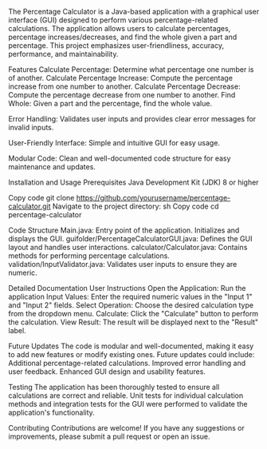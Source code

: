 The Percentage Calculator is a Java-based application with a graphical user interface (GUI) designed to perform various percentage-related calculations. The application allows users to calculate percentages, percentage increases/decreases, and find the whole given a part and percentage. This project emphasizes user-friendliness, accuracy, performance, and maintainability.

Features
Calculate Percentage: Determine what percentage one number is of another.
Calculate Percentage Increase: Compute the percentage increase from one number to another.
Calculate Percentage Decrease: Compute the percentage decrease from one number to another.
Find Whole: Given a part and the percentage, find the whole value.

Error Handling: Validates user inputs and provides clear error messages for invalid inputs.

User-Friendly Interface: Simple and intuitive GUI for easy usage.

Modular Code: Clean and well-documented code structure for easy maintenance and updates.

Installation and Usage
Prerequisites
Java Development Kit (JDK) 8 or higher


Copy code
git clone https://github.com/yourusername/percentage-calculator.git
Navigate to the project directory:
sh
Copy code
cd percentage-calculator

Code Structure
Main.java: Entry point of the application. Initializes and displays the GUI.
guifolder/PercentageCalculatorGUI.java: Defines the GUI layout and handles user interactions.
calculator/Calculator.java: Contains methods for performing percentage calculations.
validation/InputValidator.java: Validates user inputs to ensure they are numeric.

Detailed Documentation
User Instructions
Open the Application: Run the application 
Input Values: Enter the required numeric values in the "Input 1" and "Input 2" fields.
Select Operation: Choose the desired calculation type from the dropdown menu.
Calculate: Click the "Calculate" button to perform the calculation.
View Result: The result will be displayed next to the "Result" label.

Future Updates
The code is modular and well-documented, making it easy to add new features or modify existing ones. Future updates could include:
Additional percentage-related calculations.
Improved error handling and user feedback.
Enhanced GUI design and usability features.

Testing
The application has been thoroughly tested to ensure all calculations are correct and reliable. Unit tests for individual calculation methods and integration tests for the GUI were performed to validate the application's functionality.

Contributing
Contributions are welcome! If you have any suggestions or improvements, please submit a pull request or open an issue.
